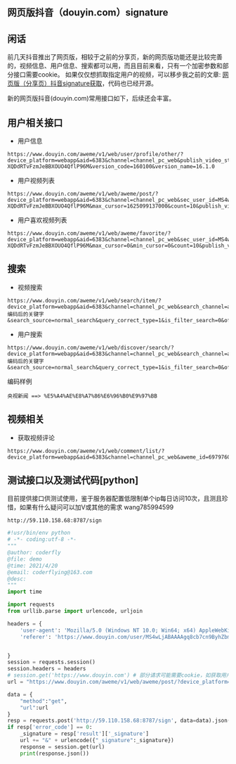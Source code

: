 ## 网页版抖音（douyin.com）signature

## 闲话
前几天抖音推出了网页版，相较于之前的分享页，新的网页版功能还是比较完善的，视频信息、用户信息、搜索都可以用，而且目前来看，只有一个加密参数和部分接口需要cookie。
如果仅仅想抓取指定用户的视频，可以移步我之前的文章: [网页版（分享页）抖音signature获取](https://blog.csdn.net/wang785994599/article/details/115175876)，代码也已经开源。

新的网页版抖音(douyin.com)常用接口如下，后续还会丰富。
## 用户相关接口

- 用户信息

```
https://www.douyin.com/aweme/v1/web/user/profile/other/?device_platform=webapp&aid=6383&channel=channel_pc_web&publish_video_strategy_type=2&source=channel_pc_web&sec_user_id=MS4wLjABAAAAgq8cb7cn9ByhZbmx-XQDdRTvFzmJeBBXOUO4QflP96M&version_code=160100&version_name=16.1.0
```

- 用户视频列表

`````
https://www.douyin.com/aweme/v1/web/aweme/post/?device_platform=webapp&aid=6383&channel=channel_pc_web&sec_user_id=MS4wLjABAAAAgq8cb7cn9ByhZbmx-XQDdRTvFzmJeBBXOUO4QflP96M&max_cursor=1625099137000&count=10&publish_video_strategy_type=2&version_code=160100&version_name=16.1.0
`````

- 用户喜欢视频列表

```
https://www.douyin.com/aweme/v1/web/aweme/favorite/?device_platform=webapp&aid=6383&channel=channel_pc_web&sec_user_id=MS4wLjABAAAAgq8cb7cn9ByhZbmx-XQDdRTvFzmJeBBXOUO4QflP96M&max_cursor=0&min_cursor=0&count=10&publish_video_strategy_type=2&version_code=160100&version_name=16.1.0
```





## 搜索

- 视频搜索

```
https://www.douyin.com/aweme/v1/web/search/item/?device_platform=webapp&aid=6383&channel=channel_pc_web&search_channel=aweme_video_web&sort_type=0&publish_time=0&keyword=编码后的关键字&search_source=normal_search&query_correct_type=1&is_filter_search=0&offset=0&count=24&version_code=160100&version_name=16.1.0
```

- 用户搜索

```
https://www.douyin.com/aweme/v1/web/discover/search/?device_platform=webapp&aid=6383&channel=channel_pc_web&search_channel=aweme_user_web&keyword=编码后的关键字&search_source=normal_search&query_correct_type=1&is_filter_search=0&offset=0&count=18&version_code=160100&version_name=16.1.0
```



编码样例

```
央视新闻 ==> %E5%A4%AE%E8%A7%86%E6%96%B0%E9%97%BB
```

## 视频相关

- 获取视频评论

```
https://www.douyin.com/aweme/v1/web/comment/list/?device_platform=webapp&aid=6383&channel=channel_pc_web&aweme_id=6979760336979217694&cursor=20&count=20&version_code=160100&version_name=16.1.0
```

## 测试接口以及测试代码[python]
目前提供接口供测试使用，鉴于服务器配置低限制单个ip每日访问10次，且测且珍惜，如果有什么疑问可以加V或其他的需求 wang785994599

`http://59.110.158.68:8787/sign`

```python
#!usr/bin/env python
# -*- coding:utf-8 -*-
"""
@author: coderfly
@file: demo
@time: 2021/4/20
@email: coderflying@163.com
@desc:
"""
import time

import requests
from urllib.parse import urlencode, urljoin

headers = {
    'user-agent': 'Mozilla/5.0 (Windows NT 10.0; Win64; x64) AppleWebKit/537.36 (KHTML, like Gecko) Chrome/91.0.4472.101 Safari/537.36',
    'referer': 'https://www.douyin.com/user/MS4wLjABAAAAgq8cb7cn9ByhZbmx-XQDdRTvFzmJeBBXOUO4QflP96M?enter_method=video_title&author_id=66598046050&group_id=6976510986547105060&log_pb=%7B%22impr_id%22%3A%22021624413357501fdbddc0100fff0020a9b342d0000001b0ac6ec%22%7D&enter_from=video_detail',


}
session = requests.session()
session.headers = headers
# session.get('https://www.douyin.com') # 部分请求可能需要cookie，如获取用户喜欢列表，加一步获取cookie即可
url = "https://www.douyin.com/aweme/v1/web/aweme/post/?device_platform=webapp&aid=6383&channel=channel_pc_web&sec_user_id=MS4wLjABAAAAgq8cb7cn9ByhZbmx-XQDdRTvFzmJeBBXOUO4QflP96M&max_cursor=1623331736000&count=10&publish_video_strategy_type=2&version_code=160100&version_name=16.1.0"

data = {
    "method":"get",
    "url":url
}
resp = requests.post('http://59.110.158.68:8787/sign', data=data).json()
if resp['error_code'] == 0:
    _signature = resp['result']['_signature']
    url += "&" + urlencode({"_signature":_signature})
    response = session.get(url)
    print(response.json())


```

